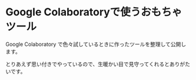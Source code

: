 # Google Colaboratoryで使うおもちゃツール

Google Colaboratory で色々試しているときに作ったツールを整理して公開します。

とりあえず思い付きでやっているので、生暖かい目で見守ってくれるとありがたいです。
